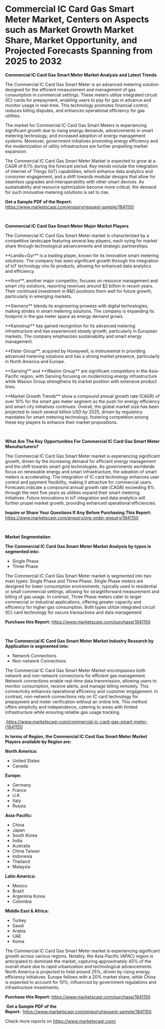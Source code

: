 <p><h1>Commercial IC Card Gas Smart Meter Market, Centers on Aspects such as Market Growth Market Share, Market Opportunity, and Projected Forecasts Spanning from 2025 to 2032</h1></p><p><strong>Commercial IC Card Gas Smart Meter Market Analysis and Latest Trends</strong></p>
<p><p>The Commercial IC Card Gas Smart Meter is an advanced metering solution designed for the efficient measurement and management of gas consumption in commercial settings. These meters utilize integrated circuit (IC) cards for prepayment, enabling users to pay for gas in advance and monitor usage in real-time. This technology promotes financial control, reduces billing disputes, and enhances operational efficiency for gas utilities.</p><p>The market for Commercial IC Card Gas Smart Meters is experiencing significant growth due to rising energy demands, advancements in smart metering technology, and increased adoption of energy management systems. Moreover, government initiatives promoting energy efficiency and the modernization of utility infrastructure are further propelling market expansion.</p><p>The Commercial IC Card Gas Smart Meter Market is expected to grow at a CAGR of 6.1% during the forecast period. Key trends include the integration of Internet of Things (IoT) capabilities, which enhance data analytics and consumer engagement, and a shift towards modular designs that allow for seamless upgrades and interoperability with other smart devices. As sustainability and resource optimization become more critical, the demand for such innovative metering solutions is set to rise.</p></p>
<p><strong>Get a Sample PDF of the Report:&nbsp;</strong> <a href="https://www.marketscagr.com/enquiry/request-sample/1841150?utm_campaign=2840&utm_medium=2&utm_source=Github&utm_content=ia&utm_term=28022025&utm_id=commercial-ic-card-gas-smart-meter">https://www.marketscagr.com/enquiry/request-sample/1841150</a></p>
<p>&nbsp;</p>
<p><strong>Commercial IC Card Gas Smart Meter Major Market Players</strong></p>
<p><p>The Commercial IC Card Gas Smart Meter market is characterized by a competitive landscape featuring several key players, each vying for market share through technological advancements and strategic partnerships. </p><p>**Landis+Gyr** is a leading player, known for its innovative smart metering solutions. The company has seen significant growth through the integration of IoT technology into its products, allowing for enhanced data analytics and efficiency. </p><p>**Itron**, another major competitor, focuses on resource management and smart city solutions, reporting revenues around $2 billion in recent years. Their continued investment in R&D positions them well for future growth, particularly in emerging markets.</p><p>**Siemens** blends its engineering prowess with digital technologies, making strides in smart metering solutions. The company is expanding its footprint in the gas meter space as energy demand grows.</p><p>**Kamstrup** has gained recognition for its advanced metering infrastructure and has experienced steady growth, particularly in European markets. The company emphasizes sustainability and smart energy management.</p><p>**Elster Group**, acquired by Honeywell, is instrumental in providing advanced metering solutions and has a strong market presence, particularly in North America and Europe. </p><p>**Sanxing** and **Wasion Group** are significant competitors in the Asia-Pacific region, with Sanxing focusing on modernizing energy infrastructure while Wasion Group strengthens its market position with extensive product lines.</p><p>**Market Growth Trends** show a compound annual growth rate (CAGR) of over 10% for the smart gas meter segment as the push for energy efficiency and smart city initiatives continues. Overall, the global market size has been projected to reach several billion USD by 2025, driven by regulatory mandates for smart metering technology, fostering competition among these key players to enhance their market propositions.</p></p>
<p>&nbsp;</p>
<p><strong>What Are The Key Opportunities For Commercial IC Card Gas Smart Meter Manufacturers?</strong></p>
<p><p>The Commercial IC Card Gas Smart Meter market is experiencing significant growth, driven by the increasing demand for efficient energy management and the shift towards smart grid technologies. As governments worldwide focus on renewable energy and smart infrastructure, the adoption of smart meters is accelerating. The integration of IC card technology enhances user control and payment flexibility, making it attractive for commercial users. Forecasts indicate a compound annual growth rate (CAGR) exceeding 8% through the next five years as utilities expand their smart metering initiatives. Future innovations in IoT integration and data analytics will further propel market growth, providing enhanced operational efficiencies.</p></p>
<p><strong>Inquire or Share Your Questions If Any Before Purchasing This Report:</strong> <a href="https://www.marketscagr.com/enquiry/pre-order-enquiry/1841150?utm_campaign=2840&utm_medium=2&utm_source=Github&utm_content=ia&utm_term=28022025&utm_id=commercial-ic-card-gas-smart-meter">https://www.marketscagr.com/enquiry/pre-order-enquiry/1841150</a></p>
<p>&nbsp;</p>
<p><strong>Market Segmentation</strong></p>
<p><strong>The Commercial IC Card Gas Smart Meter Market Analysis by types is segmented into:</strong></p>
<p><ul><li>Single Phase</li><li>Three Phase</li></ul></p>
<p><p>The Commercial IC Card Gas Smart Meter market is segmented into two main types: Single Phase and Three Phase. Single Phase meters are designed for lower consumption environments, typically used in residential or small commercial settings, allowing for straightforward measurement and billing of gas usage. In contrast, Three Phase meters cater to larger commercial or industrial applications, offering greater capacity and efficiency for higher gas consumption. Both types utilize integrated circuit (IC) card technology for secure transactions and data management.</p></p>
<p><strong>Purchase this Report:&nbsp;</strong><a href="https://www.marketscagr.com/purchase/1841150?utm_campaign=2840&utm_medium=2&utm_source=Github&utm_content=ia&utm_term=28022025&utm_id=commercial-ic-card-gas-smart-meter">https://www.marketscagr.com/purchase/1841150</a></p>
<p>&nbsp;</p>
<p><strong>The Commercial IC Card Gas Smart Meter Market Industry Research by Application is segmented into:</strong></p>
<p><ul><li>Network Connections</li><li>Non-network Connections</li></ul></p>
<p><p>The Commercial IC Card Gas Smart Meter Market encompasses both network and non-network connections for efficient gas management. Network connections enable real-time data transmission, allowing users to monitor consumption, receive alerts, and manage billing remotely. This connectivity enhances operational efficiency and customer engagement. In contrast, non-network connections rely on IC card technology for prepayment and meter verification without an online link. This method offers simplicity and independence, catering to areas with limited infrastructure while ensuring reliable gas usage tracking.</p></p>
<p><a href="https://www.marketscagr.com/commercial-ic-card-gas-smart-meter-r1841150?utm_campaign=2840&utm_medium=2&utm_source=Github&utm_content=ia&utm_term=28022025&utm_id=commercial-ic-card-gas-smart-meter">&nbsp;https://www.marketscagr.com/commercial-ic-card-gas-smart-meter-r1841150</a></p>
<p><strong>In terms of Region, the Commercial IC Card Gas Smart Meter Market Players available by Region are:</strong></p>
<p>
    <p> <strong> North America: </strong>
        <ul>
            <li>United States</li>
            <li>Canada</li>
        </ul>
        </p> 
    <p> <strong> Europe: </strong>
        <ul>
            <li>Germany</li>
            <li>France</li>
            <li>U.K.</li>
            <li>Italy</li>
            <li>Russia</li>
        </ul>
        </p> 
    <p> <strong> Asia-Pacific: </strong>
        <ul>
            <li>China</li>
            <li>Japan</li>
            <li>South Korea</li>
            <li>India</li>
            <li>Australia</li>
            <li>China Taiwan</li>
            <li>Indonesia</li>
            <li>Thailand</li>
            <li>Malaysia</li>
        </ul>
        </p> 
    <p> <strong> Latin America: </strong>
        <ul>
            <li>Mexico</li>
            <li>Brazil</li>
            <li>Argentina Korea</li>
            <li>Colombia</li>
        </ul>
        </p> 
    <p> <strong> Middle East & Africa: </strong>
        <ul>
            <li>Turkey</li>
            <li>Saudi</li>
            <li>Arabia</li>
            <li>UAE</li>
            <li>Korea</li>
        </ul>
    </p>
    </p>
<p><p>The Commercial IC Card Gas Smart Meter market is experiencing significant growth across various regions. Notably, the Asia-Pacific (APAC) region is anticipated to dominate the market, capturing approximately 45% of the overall share due to rapid urbanization and technological advancements. North America is projected to hold around 25%, driven by rising energy efficiency initiatives. Europe follows with a 20% market share, while China is expected to account for 10%, influenced by government regulations and infrastructure investments.</p></p>
<p><strong>Purchase this Report: </strong><a href="https://www.marketscagr.com/purchase/1841150?utm_campaign=2840&utm_medium=2&utm_source=Github&utm_content=ia&utm_term=28022025&utm_id=commercial-ic-card-gas-smart-meter">https://www.marketscagr.com/purchase/1841150</a></p>
<p>&nbsp;<strong>Get a Sample PDF of the Report:&nbsp;&nbsp;</strong><a href="https://www.marketscagr.com/enquiry/request-sample/1841150?utm_campaign=2840&utm_medium=2&utm_source=Github&utm_content=ia&utm_term=28022025&utm_id=commercial-ic-card-gas-smart-meter">https://www.marketscagr.com/enquiry/request-sample/1841150</a></p>
<p><strong></strong></p>
<p>Check more reports on <a href="https://www.marketscagr.com/?utm_campaign=2840&utm_medium=2&utm_source=Github&utm_content=ia&utm_term=28022025&utm_id=commercial-ic-card-gas-smart-meter">https://www.marketscagr.com/</a></p>